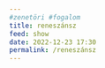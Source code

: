 ```yaml
---
#zenetöri #fogalom
title: reneszánsz
feed: show
date: 2022-12-23 17:30
permalink: /reneszánsz
---
```


